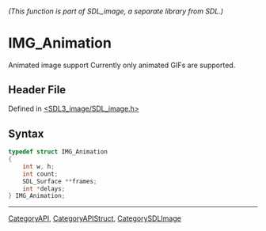 ###### (This function is part of SDL_image, a separate library from SDL.)
# IMG_Animation

Animated image support Currently only animated GIFs are supported.

## Header File

Defined in [<SDL3_image/SDL_image.h>](https://github.com/libsdl-org/SDL_image/blob/main/include/SDL3_image/SDL_image.h)

## Syntax

```c
typedef struct IMG_Animation
{
	int w, h;
	int count;
	SDL_Surface **frames;
	int *delays;
} IMG_Animation;
```

----
[CategoryAPI](CategoryAPI), [CategoryAPIStruct](CategoryAPIStruct), [CategorySDLImage](CategorySDLImage)

